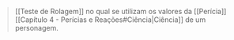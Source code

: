 > [[Teste de Rolagem]] no qual se utilizam os valores da [[Perícia]] [[Capítulo 4 - Perícias e Reações#Ciência|Ciência]] de um personagem.